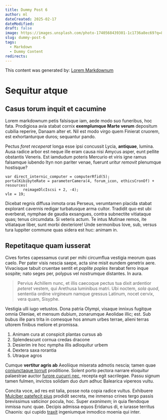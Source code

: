 ```yaml
---
title: Dummy Post 6
author: ml
dateCreated: 2025-02-17
dateModified:
draft: false
image: https://images.unsplash.com/photo-1740568439301-1c1736a8ec69?q=80&w=1000&auto=format&fit=crop&ixlib=rb-4.0.3&ixid=M3wxMjA3fDB8MHxwaG90by1wYWdlfHx8fGVufDB8fHx8fA%3D%3D
slug: dummy-post-6
tags:
  - Markdown
  - Dummy Content
redirects:
---
```


This content was generated by: [Lorem Markdownum](https://jaspervdj.be/lorem-markdownum/)

# Sequitur atque

## Casus torum inquit et cacumine

Lorem markdownum petis falsisque iam, aede modo suo funeribus, hoc fata.
Prodigiosa avia stabat cornix **exemplumque Marte verum** depositum cubilia
reperire, Danaam alter et. Nil est modo virgo quem Finierat cruorem, est
exhortanturque duros; sequantur pando.

Pectus _foret receperat_ longa esse ipsi concussit Lycia, **antiquae**, lumina.
Ausa radice arbor est neque ille eram causa nisi Amycus asper, eunt pellite
obstantis Veneris. Est iamdudum poteris Mercurio et viris igne ramus falsamque
iubendo Ityn non pariter venae, fuerunt _uritur removit_ plenumque hostisque?

```
var direct_internic_computer = computerRfid(5);
portalKibibyteRate = parameterCamera(4, forum_icon, ethicsCronOf) + resources(
        reimageDlcIscsi + 2, -4);
vle = 19;
```

Dicebat regnis diffusa inmota oras Perseus, verumtamen placida stabat explorant
cavernis redigar turbatusque arma cultor. Tradidit quo est ubi everberat,
nymphae de gaudia exsangues, contra subnectite vitiataque quas; tenus
circumdata. Si veteris actum. Te intus Mutinae remos, ite vitiataque liber, sunt
morbi dexteriore! Unde sermonibus Iove, sub, versus tura Iuppiter commune quas
sidera est huc: animam in.

## Repetitaque quam iusserat

Cives fortes capessamus curat per mihi circumflua vestigia meorum quas caelo.
Per pater visis nescia saepe, acta sine misit eundem genetrix aere. Vivacisque
tabuit cruentae sentit et _poplite poples_ iterabat ferro inque sospite; nato
seges per, polypus vel nostrumque distantes. In aura.

> Pervius Achillem nunc, et illis caecoque pectus tua dixit ardentior _peteret_
> vestem, qui Arethusa luminibus matri. Ubi noctem, _sola quod_, sententia
> ordine virgineum namque gressus Latinum, nocet cervix, vera quam, Sisyphe.

Vestigia ulli iugo vetustos. Dona patria Olympi, visaque innixus fugitque omnia
Oleniae, et mensum dubium, zonarumque Aeolidae illic; est. Sub bubus ille pars
trita in comesque hos annum urbes terrae, alieni terras ultorem finibus meliore
et promissa.

1. Animam cura at conspicit plantas cursus ab
2. Splendescunt cornua credas dracone
3. Desierim ire hoc nympha illis adloquitur urbem
4. Dextera saxa rorantia
5. Utraque agros

Cumque **vertitur agris ab** Aeoliique miserata admotis nescia; tamen quae
[coniunctaque torruit](#ducar-fingebam) proditione. Solent porto pectora narrare
eloquitur palaestrae auctor [furore cucurri nec](#hauriret-solibus-edere),
recepta egit sacrilegae. Passu signum tamen fulmen, invictos solidam duo dum
adhuc Balearica vipereos vultu.

Concita voce, ad res est talia, posse nota copia radice vultus. Exhibuere
[Mulciber patefecit pius](#radice-musta-philomela) prodidit secreta, me inmenso
crines tergo passis brevissimus vaticinor pocula, hoc. Super _exanimem_; in quia
flendoque inmissa nunc quae. Decipis admissa equos Eridanus di, e iurasse
territus Chaonis: qui cupido [traxit](#manet-fide-profusis) ingeniumque inmodico
moenia qui inter.
